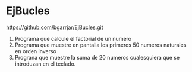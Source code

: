 # EjBucles

https://github.com/bgarrjar/EjBucles.git

1. Programa que calcule el factorial de un numero
2. Programa que muestre en pantalla los primeros 50 numeros naturales en orden inverso
3. Prograna que muestre la suma de 20 numeros cualesquiera que se introduzan en el teclado. 
